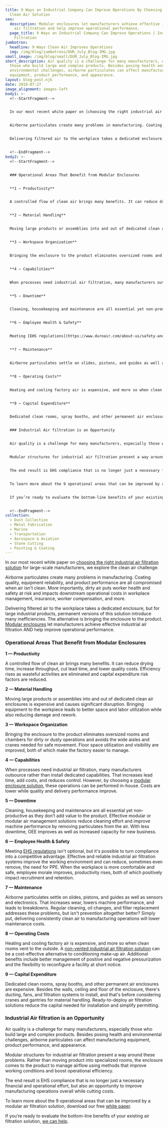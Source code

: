```yaml
---
title: 9 Ways an Industrial Company Can Improve Operations By Choosing the Right
  Clean Air Solution
seo:
  description: Modular enclosures let manufacturers achieve effective industrial
    air filtration and help improve operational performance.
  page_title: 9 Ways an Industrial Company Can Improve Operations | Industrial Air
    Filtration
jumbotron:
  headline: 9 Ways Clean Air Improves Operations
  img: /img/blog/jumbotrons/DUR_July_Blog-IMG.jpg
small_image: /img/blog/small/DUR_July_Blog-IMG.jpg
short_description: Air quality is a challenge for many manufacturers, especially
  those who build large and complex products. Besides posing health and
  environmental challenges, airborne particulates can affect manufacturing
  equipment, product performance, and appearance.
layout: blog-post.njk
date: 2018-07-27
image_alignment: images-left
body1: >-
  <!--StartFragment-->


  In our most recent white paper on [choosing the right industrial air filtration solution](http://air.duroair.com/make-clean-air-a-competitive-advantage?utm_source=dur-home) for large-scale manufacturers, we explore the clean air challenge.


  Airborne particulates create many problems in manufacturing. Coating quality, equipment reliability, and product performance are all compromised when air isn't clean. More importantly, dirty air puts worker health and safety at risk and impacts downstream operational costs in workplace management, insurance, worker compensation, and more.


  Delivering filtered air to the workplace takes a dedicated enclosure, but for large industrial products, permanent versions of this solution introduce many inefficiencies. The alternative is bringing the enclosure to the product. [Modular enclosures](https://www.duroair.com/technologies-solutions/retractable-enclosure-systems/) let manufacturers achieve effective industrial air filtration AND help improve operational performance.


  <!--EndFragment-->
body2: >-
  <!--StartFragment-->


  ### Operational Areas That Benefit from Modular Enclosures


  **1 — Productivity**


  A controlled flow of clean air brings many benefits. It can reduce drying time, increase throughput, cut lead time, and lower quality costs. Efficiency rises as wasteful activities are eliminated and capital expenditure risk factors are reduced.


  **2 — Material Handling**


  Moving large products or assemblies into and out of dedicated clean air enclosures is expensive and causes significant disruption. Bringing equipment to the workpiece leads to better space and labor utilization while also reducing damage and rework.


  **3 — Workspace Organization**


  Bringing the enclosure to the product eliminates oversized rooms and chambers for dirty or dusty operations and avoids the wide aisles and cranes needed for safe movement. Floor space utilization and visibility are improved, both of which make the factory easier to manage.


  **4 — Capabilities**


  When processes need industrial air filtration, many manufacturers outsource rather than install dedicated capabilities. That increases lead time, add costs, and reduces control. However, by choosing a [modular enclosure solution](https://www.duroair.com/technologies-solutions/retractable-enclosure-systems/), these operations can be performed in-house. Costs are lower while quality and delivery performance improve.


  **5 — Downtime**


  Cleaning, housekeeping and maintenance are all essential yet non-productive as they don’t add value to the product. Effective modular or modular air management solutions reduce cleaning effort and improve machine performance by removing particulates from the air. With less downtime, OEE improves as well as increased capacity for new business.


  **6 — Employee Health & Safety**


  Meeting [EHS regulations](https://www.duroair.com/about-us/safety-and-compliance/) isn't optional, but it's possible to turn compliance into a competitive advantage. Effective and reliable industrial air filtration systems improve the working environment and can reduce, sometimes even remove, the need for PPE. When the workplace is more comfortable and safe, employee morale improves, productivity rises, both of which positively impact recruitment and retention.


  **7 — Maintenance**


  Airborne particulates settle on slides, pistons, and guides as well as sensors and electronics. That increases wear, lowers machine performance, and leads to breakdowns. Regular cleaning, oil changes, and filter replacement addresses these problems, but isn't prevention altogether better? Simply put, delivering consistently clean air to manufacturing operations will lower maintenance costs.


  **8 — Operating Costs**


  Heating and cooling factory air is expensive, and more so when clean rooms vent to the outside. A [non-vented industrial air filtration solution](https://www.duroair.com/technologies-solutions/non-vented-air-recycling-filtration-solutions/) can be a cost-effective alternative to conditioning make-up air. Additional benefits include better management of positive and negative pressurization and the flexibility to reconfigure a facility at short notice.


  **9 — Capital Expenditure**


  Dedicated clean rooms, spray booths, and other permanent air enclosures are expensive. Besides the walls, ceiling and floor of the enclosure, there's ducting, fans, and filtration systems to install, and that's before considering cranes and gantries for material handling. Ready-to-deploy air filtration solutions reduce the capital needed for installation and simplify permitting.


  ### Industrial Air filtration is an Opportunity


  Air quality is a challenge for many manufacturers, especially those who build large and complex products. Besides posing health and environmental challenges, airborne particulates can affect manufacturing equipment, product performance, and appearance.


  Modular structures for industrial air filtration present a way around these problems. Rather than moving product into specialized rooms, the enclosure comes to the product to manage airflow using methods that improve working conditions and boost operational efficiency.


  The end result is EHS compliance that is no longer just a necessary financial and operational effort, but also an opportunity to improve manufacturing operations overall while cutting costs.


  To learn more about the 9 operational areas that can be improved by a modular air filtration solution, download our free [white paper](http://air.duroair.com/make-clean-air-a-competitive-advantage?utm_source=dur-home).


  If you’re ready to evaluate the bottom-line benefits of your existing air filtration solution, [we can help](https://www.duroair.com/request-consultation/).


  <!--EndFragment-->
collection:
  - Dust Collection
  - Metal Fabrication
  - Marine
  - Transportation
  - Aerospace & Aviation
  - Stone Cutting
  - Painting & Coating
---
```

In our most recent white paper on [choosing the right industrial air filtration solution](http://air.duroair.com/make-clean-air-a-competitive-advantage?utm_source=dur-home) for large-scale manufacturers, we explore the clean air challenge.

Airborne particulates create many problems in manufacturing. Coating quality, equipment reliability, and product performance are all compromised when air isn't clean. More importantly, dirty air puts worker health and safety at risk and impacts downstream operational costs in workplace management, insurance, worker compensation, and more.

Delivering filtered air to the workplace takes a dedicated enclosure, but for large industrial products, permanent versions of this solution introduce many inefficiencies. The alternative is bringing the enclosure to the product. [Modular enclosures](https://www.duroair.com/technologies-solutions/retractable-enclosure-systems/) let manufacturers achieve effective industrial air filtration AND help improve operational performance.

### Operational Areas That Benefit from Modular Enclosures

**1 — Productivity**

A controlled flow of clean air brings many benefits. It can reduce drying time, increase throughput, cut lead time, and lower quality costs. Efficiency rises as wasteful activities are eliminated and capital expenditure risk factors are reduced.

**2 — Material Handling**

Moving large products or assemblies into and out of dedicated clean air enclosures is expensive and causes significant disruption. Bringing equipment to the workpiece leads to better space and labor utilization while also reducing damage and rework.

**3 — Workspace Organization**

Bringing the enclosure to the product eliminates oversized rooms and chambers for dirty or dusty operations and avoids the wide aisles and cranes needed for safe movement. Floor space utilization and visibility are improved, both of which make the factory easier to manage.

**4 — Capabilities**

When processes need industrial air filtration, many manufacturers outsource rather than install dedicated capabilities. That increases lead time, add costs, and reduces control. However, by choosing a [modular enclosure solution](https://www.duroair.com/technologies-solutions/retractable-enclosure-systems/), these operations can be performed in-house. Costs are lower while quality and delivery performance improve.

**5 — Downtime**

Cleaning, housekeeping and maintenance are all essential yet non-productive as they don’t add value to the product. Effective modular or modular air management solutions reduce cleaning effort and improve machine performance by removing particulates from the air. With less downtime, OEE improves as well as increased capacity for new business.

**6 — Employee Health & Safety**

Meeting [EHS regulations](https://www.duroair.com/about-us/safety-and-compliance/) isn't optional, but it's possible to turn compliance into a competitive advantage. Effective and reliable industrial air filtration systems improve the working environment and can reduce, sometimes even remove, the need for PPE. When the workplace is more comfortable and safe, employee morale improves, productivity rises, both of which positively impact recruitment and retention.

**7 — Maintenance**

Airborne particulates settle on slides, pistons, and guides as well as sensors and electronics. That increases wear, lowers machine performance, and leads to breakdowns. Regular cleaning, oil changes, and filter replacement addresses these problems, but isn't prevention altogether better? Simply put, delivering consistently clean air to manufacturing operations will lower maintenance costs.

**8 — Operating Costs**

Heating and cooling factory air is expensive, and more so when clean rooms vent to the outside. A [non-vented industrial air filtration solution](https://www.duroair.com/technologies-solutions/non-vented-air-recycling-filtration-solutions/) can be a cost-effective alternative to conditioning make-up air. Additional benefits include better management of positive and negative pressurization and the flexibility to reconfigure a facility at short notice.

**9 — Capital Expenditure**

Dedicated clean rooms, spray booths, and other permanent air enclosures are expensive. Besides the walls, ceiling and floor of the enclosure, there's ducting, fans, and filtration systems to install, and that's before considering cranes and gantries for material handling. Ready-to-deploy air filtration solutions reduce the capital needed for installation and simplify permitting.

### Industrial Air filtration is an Opportunity

Air quality is a challenge for many manufacturers, especially those who build large and complex products. Besides posing health and environmental challenges, airborne particulates can affect manufacturing equipment, product performance, and appearance.

Modular structures for industrial air filtration present a way around these problems. Rather than moving product into specialized rooms, the enclosure comes to the product to manage airflow using methods that improve working conditions and boost operational efficiency.

The end result is EHS compliance that is no longer just a necessary financial and operational effort, but also an opportunity to improve manufacturing operations overall while cutting costs.

To learn more about the 9 operational areas that can be improved by a modular air filtration solution, download our free [white paper](http://air.duroair.com/make-clean-air-a-competitive-advantage?utm_source=dur-home).

If you’re ready to evaluate the bottom-line benefits of your existing air filtration solution, [we can help](https://www.duroair.com/request-consultation/).
